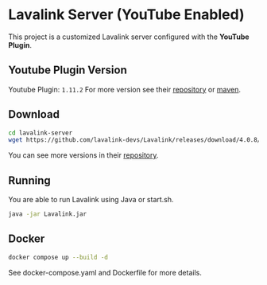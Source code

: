 # Lavalink Server (YouTube Enabled)
This project is a customized Lavalink server configured with the **YouTube Plugin**.

## Youtube Plugin Version
Youtube Plugin: `1.11.2`
For more version see their [repository](https://github.com/lavalink-devs/youtube-source/releases) or [maven](https://maven.lavalink.dev/).

## Download
```bash
cd lavalink-server
wget https://github.com/lavalink-devs/Lavalink/releases/download/4.0.8/Lavalink.jar
```
You can see more versions in their [repository](https://github.com/lavalink-devs/Lavalink/releases).

## Running
You are able to run Lavalink using Java or start.sh.
```bash
java -jar Lavalink.jar
```

## Docker
```bash
docker compose up --build -d
```
See docker-compose.yaml and Dockerfile for more details.
